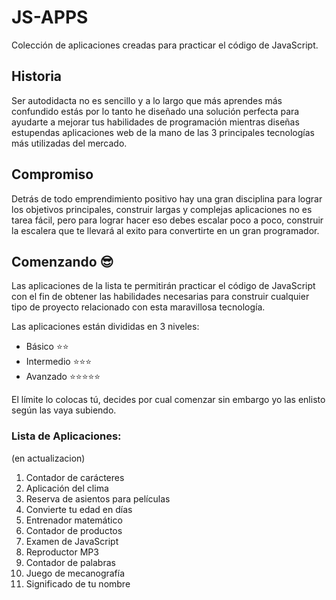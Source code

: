# JS-APPS

Colección de aplicaciones creadas para practicar el código de JavaScript.

## Historia

Ser autodidacta no es sencillo y a lo largo que más aprendes más confundido estás por lo tanto he diseñado una solución perfecta para ayudarte a mejorar tus habilidades de programación mientras diseñas estupendas aplicaciones web de la mano de las 3 principales tecnologías más utilizadas del mercado.

## Compromiso

Detrás de todo emprendimiento positivo hay una gran disciplina para lograr los objetivos principales, construir largas y complejas aplicaciones no es tarea fácil, pero para lograr hacer eso debes escalar poco a poco, construir la escalera que te llevará al exito para convertirte en un gran programador.

## Comenzando 😎

Las aplicaciones de la lista te permitirán practicar el código de JavaScript con el fin de obtener las habilidades necesarias para construir cualquier tipo de proyecto relacionado con esta maravillosa tecnología.

Las aplicaciones están divididas en 3 niveles:

* Básico ⭐⭐
* Intermedio ⭐⭐⭐
* Avanzado ⭐⭐⭐⭐⭐

El límite lo colocas tú, decides por cual comenzar sin embargo yo las enlisto según las vaya subiendo.

### Lista de Aplicaciones:

(en actualizacion)

1. Contador de carácteres
2. Aplicación del clima
3. Reserva de asientos para películas
6. Convierte tu edad en días
7. Entrenador matemático
8. Contador de productos
9. Examen de JavaScript
10. Reproductor MP3
11. Contador de palabras
12. Juego de mecanografía
13. Significado de tu nombre